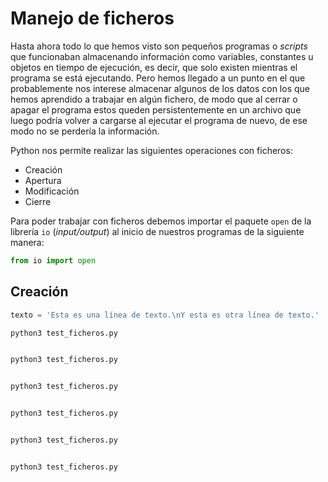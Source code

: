 # Manejo de ficheros

Hasta ahora todo lo que hemos visto son pequeños programas o *scripts* que funcionaban almacenando información como variables, constantes u objetos en tiempo de ejecución, es decir, que solo existen mientras el programa se está ejecutando. Pero hemos llegado a un punto en el que probablemente nos interese almacenar algunos de los datos con los que hemos aprendido a trabajar en algún fichero, de modo que al cerrar o apagar el programa estos queden persistentemente en un archivo que luego podría volver a cargarse al ejecutar el programa de nuevo, de ese modo no se perdería la información.

Python nos permite realizar las siguientes operaciones con ficheros:

* Creación
* Apertura
* Modificación
* Cierre

Para poder trabajar con ficheros debemos importar el paquete `open` de la librería `io` (*input/output*) al inicio de nuestros programas de la siguiente manera:

```python
from io import open
```

## Creación



```python
texto = 'Esta es una línea de texto.\nY esta es otra línea de texto.'
```
```bash
python3 test_ficheros.py

```



```python

```
```bash
python3 test_ficheros.py

```



```python

```
```bash
python3 test_ficheros.py

```



```python

```
```bash
python3 test_ficheros.py

```



```python

```
```bash
python3 test_ficheros.py

```



```python

```
```bash
python3 test_ficheros.py

```

